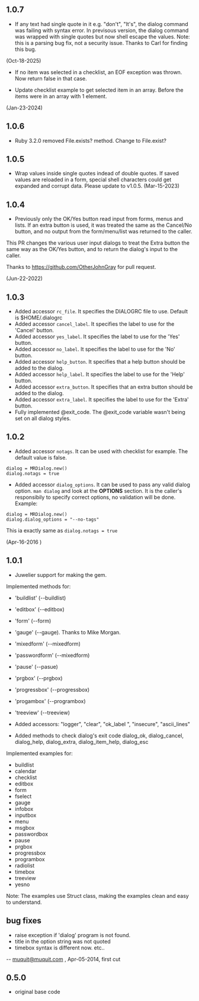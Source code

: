 ## 1.0.7
* If any text had single quote in it e.g. "don't", "It's", the dialog 
command was failing with syntax error. In previsous version, the dialog 
command was wrapped with single quotes but now shell escape the values. 
Note: this is a parsing bug fix, not a security issue. Thanks to Carl for 
finding this bug.

(Oct-18-2025)

* If no item was selected in a checklist, an EOF exception was thrown. Now
return false in that case.

* Update checklist example to get selected item in an array. Before the items
were in an array with 1 element.

(Jan-23-2024)

## 1.0.6
* Ruby 3.2.0 removed File.exists? method. Change to File.exist?

## 1.0.5
* Wrap values inside single quotes indead of double quotes. If saved values
are reloaded in a form, special shell characters could get expanded and
corrupt data.  Please update to v1.0.5.
(Mar-15-2023)

## 1.0.4
* Previously only the OK/Yes button read input from forms, menus and lists.
If an extra button is used, it was treated the same as the Cancel/No 
button, and no output from the form/menu/list was returned to the caller.

This PR changes the various user input dialogs to treat the Extra button 
the same way as the OK/Yes button, and to return the dialog's input to the 
caller.

Thanks to https://github.com/OtherJohnGray for pull request.

(Jun-22-2022)


## 1.0.3
* Added accessor `rc_file`. It specifies the DIALOGRC file to use.  Default is $HOME/.dialogrc
* Added accessor `cancel_label`. It specifies the label to use for the 'Cancel' button. 
* Added accessor `yes_label`. It specifies the label to use for the 'Yes' button.
* Added accessor `no_label`. It specifies the label to use for the 'No' button.
* Added accessor `help_button`. It specifies that a help button should be added to the dialog.
* Added accessor `help_label`. It specifies the label to use for the 'Help' button.
* Added accessor `extra_button`. It specifies that an extra button should be added to the dialog. 
* Added accessor `extra_label`. It specifies the label to use for the 'Extra' button.
* Fully implemented @exit_code. The @exit_code variable wasn't being set on all dialog styles.

## 1.0.2

* Added accessor `notags`. It can be used with checklist for example. The default value is false.

 ```
 dialog = MRDialog.new()
 dialog.notags = true
 ```
* Added accessor `dialog_options`. It can be used to pass any valid dialog option. `man dialog` and look at the **OPTIONS** section. It is the caller's responsibily to specify correct options, no validation will be done. Example:

```
dialog = MRDialog.new()
dialog.dialog_options = "--no-tags"
```
This ia exactly same as `dialog.notags = true`

(Apr-16-2016 )

## 1.0.1

* Juwelier support for making the gem.

Implemented methods for: 

*  'buildlist' (--buildlist)
*  'editbox' (--editbox)
*  'form' (--form)
*  'gauge' (--gauge). Thanks to Mike Morgan.
*  'mixedform' (--mixedform)
*  'passwordform' (--mixedform)
*  'pause' (--pasue)
*  'prgbox' (--prgbox)
*  'progressbox' (--progressbox)
*  'progambox' (--programbox)
*  'treeview' (--treeview)

* Added accessors:
    "logger", "clear", "ok_label <label>", "insecure", "ascii_lines"
* Added methods to check dialog's exit code
    dialog_ok, dialog_cancel, dialog_help, dialog_extra,
    dialog_item_help, dialog_esc

Implemented examples for:

* buildlist
* calendar
* checklist
* editbox
* form
* fselect
* gauge
* infobox
* inputbox
* menu
* msgbox
* passwordbox
* pause
* prgbox
* progressbox
* programbox
* radiolist
* timebox
* treeview
* yesno

Note: The examples use Struct class, making the examples clean and 
easy to understand. 


## bug fixes

* raise exception if 'dialog' program is not found.
* title in the option string was not quoted
* timebox syntax is different now.
etc..

-- muquit@muquit.com , Apr-05-2014, first cut

## 0.5.0

* original base code
